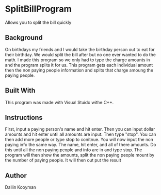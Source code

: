 # SplitBillProgram
Allows you to split the bill quickly

## Background
On birthdays my friends and I would take the birthday person out to eat for their birthday. We would split the bill after but no one ever wanted to do the math. I made this program so we only had to type the charge amounts in and the program splits it for us. This program gets each individual amount then the non paying people information and splits that charge amoung the paying people.

## Built With
This program was made with Visual Stuido withe C++.

## Instructions
First, input a paying person's name and hit enter. Then you can input dollar amounts and hit enter until all amounts are input. Then type "stop".
You can then add more people or type stop to conitnue. You will now input the non paying info the same way. The name, hit enter, and all of there amounts. Do this until all the non paying people and info are in and type stop. The program will then show the amounts, split the non paying people mount by the number of paying people. It will then out put the result

## Author
Dallin Kooyman
